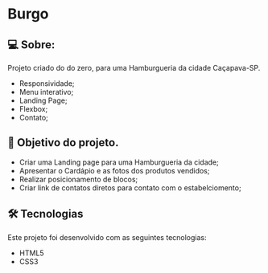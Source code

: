 # Burgo


## 💻 Sobre:

Projeto criado do do zero, para uma Hamburgueria da cidade Caçapava-SP.

- Responsividade;
- Menu interativo;
- Landing Page;
- Flexbox;
- Contato;


## 🚀 Objetivo do projeto.

- Criar uma Landing page para uma Hamburgueria da cidade;
- Apresentar o Cardápio e as fotos dos produtos vendidos;
- Realizar posicionamento de blocos;
- Criar link de contatos diretos para contato com o estabelciomento;


## 🛠 Tecnologias

Este projeto foi desenvolvido com as seguintes tecnologias:

- HTML5
- CSS3
